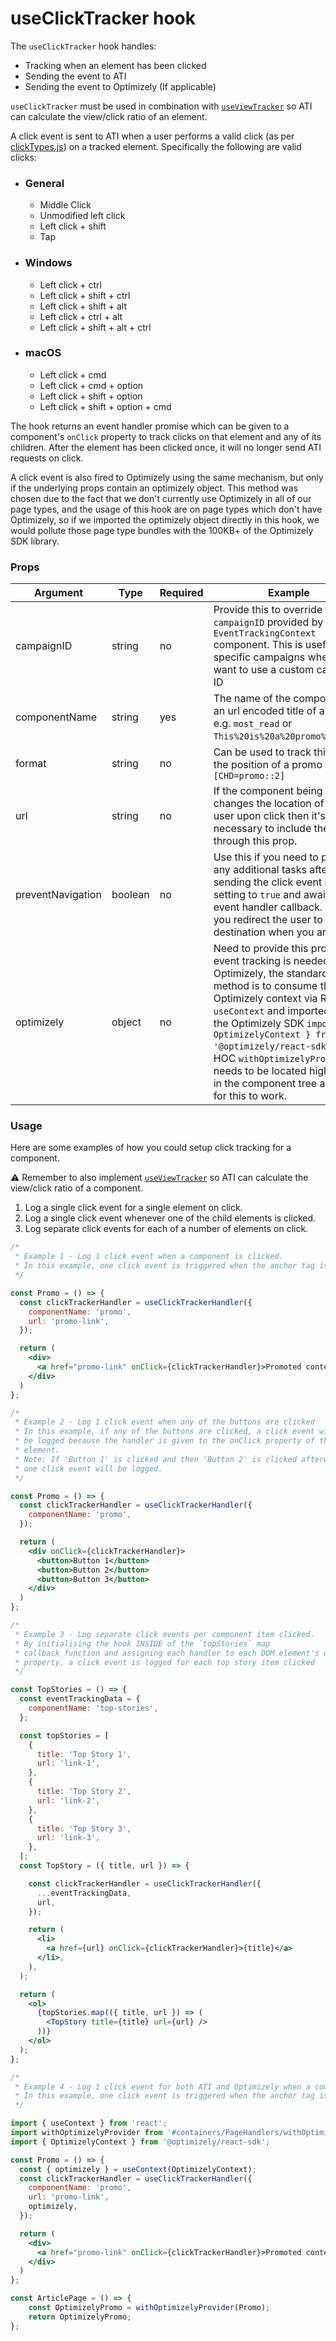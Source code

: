 # useClickTracker hook

The `useClickTracker` hook handles:

- Tracking when an element has been clicked
- Sending the event to ATI
- Sending the event to Optimizely (If applicable)

`useClickTracker` must be used in combination with [`useViewTracker`](https://github.com/bbc/simorgh/blob/latest/src/app/hooks/useViewTracker/index.jsx) so ATI can calculate the view/click ratio of an element.

A click event is sent to ATI when a user performs a valid click (as per [clickTypes.js](./clickTypes.js)) on a tracked element. Specifically the following are valid clicks:

- ### General
  - Middle Click
  - Unmodified left click
  - Left click + shift
  - Tap
- ### Windows
  - Left click + ctrl
  - Left click + shift + ctrl
  - Left click + shift + alt
  - Left click + ctrl + alt
  - Left click + shift + alt + ctrl
- ### macOS
  - Left click + cmd
  - Left click + cmd + option
  - Left click + shift + option
  - Left click + shift + option + cmd

The hook returns an event handler promise which can be given to a component's `onClick` property to track clicks on that element and any of its children. After the element has been clicked once, it will no longer send ATI requests on click.

A click event is also fired to Optimizely using the same mechanism, but only if the underlying props contain an optimizely object. This method was chosen due to the fact that we don't currently use Optimizely in all of our page types, and the usage of this hook are on page types which don't have Optimizely, so if we imported the optimizely object directly in this hook, we would pollute those page type bundles with the 100KB+ of the Optimizely SDK library.

### Props

| Argument          | Type    | Required | Example                                                                                                                                                                                                                                                                                                                                                                   |
| ----------------- | ------- | -------- | ------------------------------------------------------------------------------------------------------------------------------------------------------------------------------------------------------------------------------------------------------------------------------------------------------------------------------------------------------------------------- |
| campaignID        | string  | no       | Provide this to override the `campaignID` provided by the `EventTrackingContext` component. This is useful for specific campaigns where you want to use a custom campaign ID                                                                                                                                                                                              |
| componentName     | string  | yes      | The name of the component or an url encoded title of a promo e.g. `most_read` or `This%20is%20a%20promo%20title`.                                                                                                                                                                                                                                                         |
| format            | string  | no       | Can be used to track things like the position of a promo e.g. `[CHD=promo::2]`                                                                                                                                                                                                                                                                                            |
| url               | string  | no       | If the component being tracked changes the location of the user upon click then it's necessary to include the URL through this prop.                                                                                                                                                                                                                                      |
| preventNavigation | boolean | no       | Use this if you need to perform any additional tasks after sending the click event by setting to `true` and awaiting the event handler callback. Ensure you redirect the user to their destination when you are done                                                                                                                                                      |
| optimizely        | object  | no       | Need to provide this prop if event tracking is needed for Optimizely, the standard method is to consume the Optimizely context via React's `useContext` and imported from the Optimizely SDK `import { OptimizelyContext } from '@optimizely/react-sdk';`, the HOC `withOptimizelyProvider` needs to be located higher up in the component tree as well for this to work. |

### Usage

Here are some examples of how you could setup click tracking for a component.

⚠️ Remember to also implement [`useViewTracker`](https://github.com/bbc/simorgh/blob/latest/src/app/hooks/useViewTracker/index.jsx) so ATI can calculate the view/click ratio of a component.

1. Log a single click event for a single element on click.
2. Log a single click event whenever one of the child elements is clicked.
3. Log separate click events for each of a number of elements on click.

```jsx
/*
 * Example 1 - Log 1 click event when a component is clicked.
 * In this example, one click event is triggered when the anchor tag is clicked within the component and it will bring the user to the linked page.
 */

const Promo = () => {
  const clickTrackerHandler = useClickTrackerHandler({
    componentName: 'promo',
    url: 'promo-link',
  });

  return (
    <div>
      <a href="promo-link" onClick={clickTrackerHandler}>Promoted content</a>
    </div>
  )
};

/*
 * Example 2 - Log 1 click event when any of the buttons are clicked
 * In this example, if any of the buttons are clicked, a click event will
 * be logged because the handler is given to the onClick property of the parent
 * element.
 * Note: If 'Button 1' is clicked and then 'Button 2' is clicked afterwards, only
 * one click event will be logged.
 */

const Promo = () => {
  const clickTrackerHandler = useClickTrackerHandler({
    componentName: 'promo',
  });

  return (
    <div onClick={clickTrackerHandler}>
      <button>Button 1</button>
      <button>Button 2</button>
      <button>Button 3</button>
    </div>
  )
};

/*
 * Example 3 - Log separate click events per component item clicked.
 * By initialising the hook INSIDE of the `topStories` map
 * callback function and assigning each handler to each DOM element's onClick
 * property, a click event is logged for each top story item clicked
 */

const TopStories = () => {
  const eventTrackingData = {
    componentName: 'top-stories',
  };

  const topStories = [
    {
      title: 'Top Story 1',
      url: 'link-1',
    },
    {
      title: 'Top Story 2',
      url: 'link-2',
    },
    {
      title: 'Top Story 3',
      url: 'link-3',
    },
  ];
  const TopStory = ({ title, url }) => {

    const clickTrackerHandler = useClickTrackerHandler({
      ...eventTrackingData,
      url,
    });

    return (
      <li>
        <a href={url} onClick={clickTrackerHandler}>{title}</a>
      </li>,
    ),
  );

  return (
    <ol>
      {topStories.map(({ title, url }) => (
        <TopStory title={title} url={url} />
      ))}
    </ol>
  );
};

/*
 * Example 4 - Log 1 click event for both ATI and Optimizely when a component is clicked.
 * In this example, one click event is triggered when the anchor tag is clicked within the component and it will redirect the user to the url.
 */

import { useContext } from 'react';
import withOptimizelyProvider from '#containers/PageHandlers/withOptimizelyProvider';
import { OptimizelyContext } from '@optimizely/react-sdk';

const Promo = () => {
  const { optimizely } = useContext(OptimizelyContext);
  const clickTrackerHandler = useClickTrackerHandler({
    componentName: 'promo',
    url: 'promo-link',
    optimizely,
  });

  return (
    <div>
      <a href="promo-link" onClick={clickTrackerHandler}>Promoted content</a>
    </div>
  )
};

const ArticlePage = () => {
	const OptimizelyPromo = withOptimizelyProvider(Promo);
	return OptimizelyPromo;
};
```
